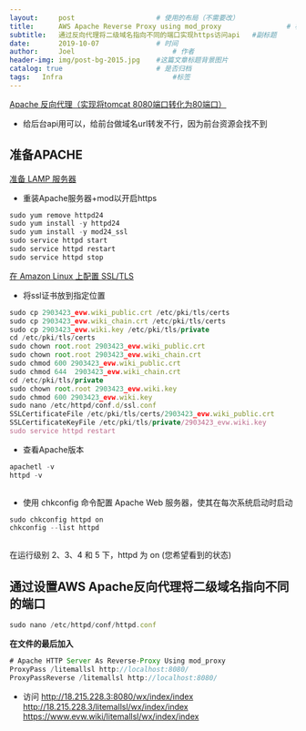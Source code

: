 ```yaml
---
layout:     post   				    # 使用的布局（不需要改）
title:      AWS Apache Reverse Proxy using mod_proxy 				# 标题 
subtitle:   通过反向代理将二级域名指向不同的端口实现https访问api   #副标题
date:       2019-10-07				# 时间
author:     Joel 						# 作者
header-img: img/post-bg-2015.jpg 	#这篇文章标题背景图片
catalog: true 						# 是否归档
tags:	Infra							#标签
---
```


[Apache 反向代理（实现将tomcat 8080端口转化为80端口）](https://blog.csdn.net/a249130/article/details/81476454)
* 给后台api用可以，给前台做域名url转发不行，因为前台资源会找不到  
## 准备APACHE
[准备 LAMP 服务器](https://docs.amazonaws.cn/AWSEC2/latest/UserGuide/install-LAMP.html#prepare-lamp-server-alami)

* 重装Apache服务器+mod以开启https
```javascript  
sudo yum remove httpd24
sudo yum install -y httpd24
sudo yum install -y mod24_ssl
sudo service httpd start
sudo service httpd restart
sudo service httpd stop  
```  
[在 Amazon Linux 上配置 SSL/TLS](https://docs.aws.amazon.com/zh_cn/AWSEC2/latest/UserGuide/SSL-on-amazon-linux-ami.html)
* 将ssl证书放到指定位置  
```javascript  
sudo cp 2903423_evw.wiki_public.crt /etc/pki/tls/certs
sudo cp 2903423_evw.wiki_chain.crt /etc/pki/tls/certs
sudo cp 2903423_evw.wiki.key /etc/pki/tls/private
cd /etc/pki/tls/certs
sudo chown root.root 2903423_evw.wiki_public.crt
sudo chown root.root 2903423_evw.wiki_chain.crt
sudo chmod 600 2903423_evw.wiki_public.crt
sudo chmod 644  2903423_evw.wiki_chain.crt
cd /etc/pki/tls/private
sudo chown root.root 2903423_evw.wiki.key
sudo chmod 600 2903423_evw.wiki.key
sudo nano /etc/httpd/conf.d/ssl.conf  
SSLCertificateFile /etc/pki/tls/certs/2903423_evw.wiki_public.crt
SSLCertificateKeyFile /etc/pki/tls/private/2903423_evw.wiki.key
sudo service httpd restart
```  
* 查看Apache版本  
```javascript  
apachetl -v
httpd -v
  
```  
* 使用 chkconfig 命令配置 Apache Web 服务器，使其在每次系统启动时启动   
```javascript  
sudo chkconfig httpd on
chkconfig --list httpd
  
```  
在运行级别 2、3、4 和 5 下，httpd 为 on (您希望看到的状态) 

## 通过设置AWS Apache反向代理将二级域名指向不同的端口 
```javascript
sudo nano /etc/httpd/conf/httpd.conf
```  
**在文件的最后加入** 
```javascript
# Apache HTTP Server As Reverse-Proxy Using mod_proxy
ProxyPass /litemallsl http://localhost:8080/
ProxyPassReverse /litemallsl http://localhost:8080/
```  
* 访问
http://18.215.228.3:8080/wx/index/index
http://18.215.228.3/litemallsl/wx/index/index 
https://www.evw.wiki/litemallsl/wx/index/index